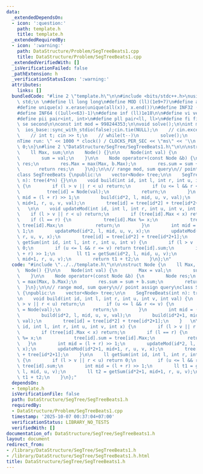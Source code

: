 ```yaml
---
data:
  _extendedDependsOn:
  - icon: ':question:'
    path: template.h
    title: template.h
  _extendedRequiredBy:
  - icon: ':warning:'
    path: DataStructure/Problem/SegTreeBeats1.cpp
    title: DataStructure/Problem/SegTreeBeats1.cpp
  _extendedVerifiedWith: []
  _isVerificationFailed: false
  _pathExtension: h
  _verificationStatusIcon: ':warning:'
  attributes:
    links: []
  bundledCode: "#line 2 \"template.h\"\n\n#include <bits/stdc++.h>\nusing namespace\
    \ std;\n \n#define ll long long\n#define MOD (ll)(1e9+7)\n#define all(x) (x).begin(),(x).end()\n\
    #define unique(x) x.erase(unique(all(x)), x.end())\n#define INF32 ((1ull<<31)-1)\n\
    #define INF64 ((1ull<<63)-1)\n#define inf (ll)1e18\n\n#define vi vector<int>\n\
    #define pii pair<int, int>\n#define pll pair<ll, ll>\n#define fi first\n#define\
    \ se second\n\nconst int mod = 998244353;\n\nvoid solve();\n\nint main(){\n  \
    \  ios_base::sync_with_stdio(false);cin.tie(NULL);\n    // cin.exceptions(cin.failbit);\n\
    \    // int t; cin >> t;\n    // while(t--)\n        solve();\n    cerr << \"\\\
    nTime run: \" << 1000 * clock() / CLOCKS_PER_SEC << \"ms\" << '\\n';\n    return\
    \ 0;\n}\n#line 2 \"DataStructure/SegTree/SegTreeBeats1.h\"\n\n\nstruct Node {\n\
    \    ll Max, sum;\n\n    Node() {}\n\n    Node(int val) {\n        Max = val;\n\
    \        sum = val;\n    }\n\n    Node operator+(const Node &b) {\n        Node\
    \ res;\n        res.Max = max(Max, b.Max);\n        res.sum = sum + b.sum;\n \
    \       return res;\n    }\n};\n\n// range mod, sum query\n// point assign query\n\
    class SegTreeBeats {\npublic:\n    vector<Node> tree;\n\n    SegTreeBeats(int\
    \ n): tree(4*n) {}\n\n    void build(int id, int l, int r, int u, int v, int val)\
    \ {\n        if (l > v || r < u) return;\n        if (u <= l && r <= v) {\n  \
    \          tree[id] = Node(val);\n            return;\n        }\n        int\
    \ mid = (l + r) >> 1;\n        build(id*2, l, mid, u, v, val);\n        build(id*2+1,\
    \ mid+1, r, u, v, val);\n        tree[id] = tree[id*2] + tree[id*2+1];\n    }\
    \   \n\n    void updateMod(int id, int l, int r, int u, int v, int x) {\n    \
    \    if (l > v || r < u) return;\n        if (tree[id].Max < x) return;\n    \
    \    if (l == r) {\n            tree[id].Max %= x;\n            tree[id].sum =\
    \ tree[id].Max;\n            return;\n        }\n        int mid = (l + r) >>\
    \ 1;\n        updateMod(id*2, l, mid, u, v, x);\n        updateMod(id*2+1, mid+1,\
    \ r, u, v, x);\n        tree[id] = tree[id*2] + tree[id*2+1];\n    }\n\n    ll\
    \ getSum(int id, int l, int r, int u, int v) {\n        if (l > v || r < u) return\
    \ 0;\n        if (u <= l && r <= v) return tree[id].sum;\n        int mid = (l\
    \ + r) >> 1;\n        ll t1 = getSum(id*2, l, mid, u, v);\n        ll t2 = getSum(id*2+1,\
    \ mid+1, r, u, v);\n        return t1 + t2;\n    }\n};\n"
  code: "#include \"../../template.h\"\n\n\nstruct Node {\n    ll Max, sum;\n\n  \
    \  Node() {}\n\n    Node(int val) {\n        Max = val;\n        sum = val;\n\
    \    }\n\n    Node operator+(const Node &b) {\n        Node res;\n        res.Max\
    \ = max(Max, b.Max);\n        res.sum = sum + b.sum;\n        return res;\n  \
    \  }\n};\n\n// range mod, sum query\n// point assign query\nclass SegTreeBeats\
    \ {\npublic:\n    vector<Node> tree;\n\n    SegTreeBeats(int n): tree(4*n) {}\n\
    \n    void build(int id, int l, int r, int u, int v, int val) {\n        if (l\
    \ > v || r < u) return;\n        if (u <= l && r <= v) {\n            tree[id]\
    \ = Node(val);\n            return;\n        }\n        int mid = (l + r) >> 1;\n\
    \        build(id*2, l, mid, u, v, val);\n        build(id*2+1, mid+1, r, u, v,\
    \ val);\n        tree[id] = tree[id*2] + tree[id*2+1];\n    }   \n\n    void updateMod(int\
    \ id, int l, int r, int u, int v, int x) {\n        if (l > v || r < u) return;\n\
    \        if (tree[id].Max < x) return;\n        if (l == r) {\n            tree[id].Max\
    \ %= x;\n            tree[id].sum = tree[id].Max;\n            return;\n     \
    \   }\n        int mid = (l + r) >> 1;\n        updateMod(id*2, l, mid, u, v,\
    \ x);\n        updateMod(id*2+1, mid+1, r, u, v, x);\n        tree[id] = tree[id*2]\
    \ + tree[id*2+1];\n    }\n\n    ll getSum(int id, int l, int r, int u, int v)\
    \ {\n        if (l > v || r < u) return 0;\n        if (u <= l && r <= v) return\
    \ tree[id].sum;\n        int mid = (l + r) >> 1;\n        ll t1 = getSum(id*2,\
    \ l, mid, u, v);\n        ll t2 = getSum(id*2+1, mid+1, r, u, v);\n        return\
    \ t1 + t2;\n    }\n};"
  dependsOn:
  - template.h
  isVerificationFile: false
  path: DataStructure/SegTree/SegTreeBeats1.h
  requiredBy:
  - DataStructure/Problem/SegTreeBeats1.cpp
  timestamp: '2025-10-07 00:37:04+07:00'
  verificationStatus: LIBRARY_NO_TESTS
  verifiedWith: []
documentation_of: DataStructure/SegTree/SegTreeBeats1.h
layout: document
redirect_from:
- /library/DataStructure/SegTree/SegTreeBeats1.h
- /library/DataStructure/SegTree/SegTreeBeats1.h.html
title: DataStructure/SegTree/SegTreeBeats1.h
---
```

